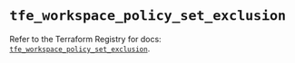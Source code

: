 # `tfe_workspace_policy_set_exclusion`

Refer to the Terraform Registry for docs: [`tfe_workspace_policy_set_exclusion`](https://registry.terraform.io/providers/hashicorp/tfe/0.68.0/docs/resources/workspace_policy_set_exclusion).
